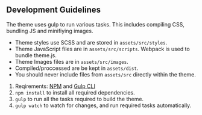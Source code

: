 ## Development Guidelines

The theme uses gulp to run various tasks. This includes compiling CSS, bundling JS and minifiying images.

* Theme styles use SCSS and are stored in `assets/src/styles`.
* Theme JavaScript files are in `assets/src/scripts`. Webpack is used to bundle theme.js.
* Theme Images files are in `assets/src/images`.
* Compiled/proccessed are be kept in `assets/dist`.
* You should never include files from `assets/src` directly within the theme.

1. Reqirements: [NPM](http://blog.npmjs.org/post/85484771375/how-to-install-npm) and [Gulp CLI](http://gulpjs.com/)
1. `npm install` to install all required dependencies.
1. `gulp` to run all the tasks required to build the theme.
1. `gulp watch` to watch for changes, and run required tasks automatically.
